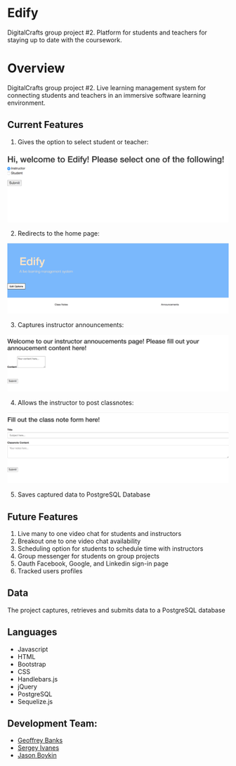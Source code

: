 
# Edify
DigitalCrafts group project #2. Platform for students and teachers for staying up to date with the coursework.

# Overview
DigitalCrafts group project #2. Live learning management system for connecting students and teachers in an immersive software learning environment. 

## Current Features 

1. Gives the option to select student or teacher: 

![front page](/edify2/public/ScreenShots/image1.png)

2. Redirects to the home page:

![front page](/edify2/public/ScreenShots/image2.png)

3. Captures instructor announcements:

![front page](/edify2/public/ScreenShots/image3.png)

4. Allows the instructor to post classnotes:

![front page](/edify2/public/ScreenShots/image4.png)

5. Saves captured data to PostgreSQL Database 

## Future Features 

1. Live many to one video chat for students and instructors
2. Breakout one to one video chat availability 
3. Scheduling option for students to schedule time with instructors
4. Group messenger for students on group projects
5. Oauth Facebook, Google, and Linkedin sign-in page
6. Tracked users profiles 


## Data 

The project captures, retrieves and submits data to a PostgreSQL database

## Languages 

* Javascript
* HTML
* Bootstrap
* CSS
* Handlebars.js
* jQuery
* PostgreSQL 
* Sequelize.js

## Development Team: 
* [Geoffrey Banks](https://github.com/gdbanks88)
* [Sergey Ivanes](https://github.com/syivanes)
* [Jason Boykin](https://github.com/jboykin214)
